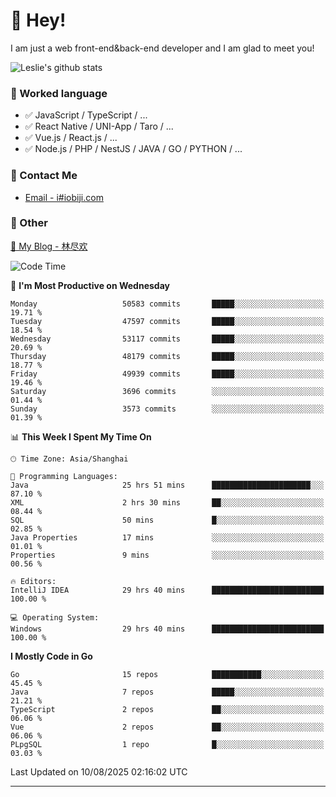 # 👋 Hey!

I am just a web front-end&back-end developer and I am glad to meet you!

![Leslie's github stats](https://github-readme-stats.vercel.app/api?username=unsafe-ptr&&show_icons=true&&title_color=1abc9c&&icon_color=1abc9c)


### 📝 Worked language

- ✅ JavaScript / TypeScript / ...
- ✅ React Native / UNI-App / Taro / ...
- ✅ Vue.js / React.js / ...
- ✅ Node.js / PHP / NestJS / JAVA / GO / PYTHON / ...

### 📮 Contact Me

- [Email - i#iobiji.com](mailto:i@iobiji.com)


### 🤪 Other

[📌 My Blog - 林尽欢](https://iobiji.com)

<!--START_SECTION:waka-->
![Code Time](http://img.shields.io/badge/Code%20Time-1%2C921%20hrs%2032%20mins-blue)

📅 **I'm Most Productive on Wednesday** 

```text
Monday                   50583 commits       █████░░░░░░░░░░░░░░░░░░░░   19.71 % 
Tuesday                  47597 commits       █████░░░░░░░░░░░░░░░░░░░░   18.54 % 
Wednesday                53117 commits       █████░░░░░░░░░░░░░░░░░░░░   20.69 % 
Thursday                 48179 commits       █████░░░░░░░░░░░░░░░░░░░░   18.77 % 
Friday                   49939 commits       █████░░░░░░░░░░░░░░░░░░░░   19.46 % 
Saturday                 3696 commits        ░░░░░░░░░░░░░░░░░░░░░░░░░   01.44 % 
Sunday                   3573 commits        ░░░░░░░░░░░░░░░░░░░░░░░░░   01.39 % 
```


📊 **This Week I Spent My Time On** 

```text
🕑︎ Time Zone: Asia/Shanghai

💬 Programming Languages: 
Java                     25 hrs 51 mins      ██████████████████████░░░   87.10 % 
XML                      2 hrs 30 mins       ██░░░░░░░░░░░░░░░░░░░░░░░   08.44 % 
SQL                      50 mins             █░░░░░░░░░░░░░░░░░░░░░░░░   02.85 % 
Java Properties          17 mins             ░░░░░░░░░░░░░░░░░░░░░░░░░   01.01 % 
Properties               9 mins              ░░░░░░░░░░░░░░░░░░░░░░░░░   00.56 % 

🔥 Editors: 
IntelliJ IDEA            29 hrs 40 mins      █████████████████████████   100.00 % 

💻 Operating System: 
Windows                  29 hrs 40 mins      █████████████████████████   100.00 % 
```

**I Mostly Code in Go** 

```text
Go                       15 repos            ███████████░░░░░░░░░░░░░░   45.45 % 
Java                     7 repos             █████░░░░░░░░░░░░░░░░░░░░   21.21 % 
TypeScript               2 repos             ██░░░░░░░░░░░░░░░░░░░░░░░   06.06 % 
Vue                      2 repos             ██░░░░░░░░░░░░░░░░░░░░░░░   06.06 % 
PLpgSQL                  1 repo              █░░░░░░░░░░░░░░░░░░░░░░░░   03.03 % 
```




 Last Updated on 10/08/2025 02:16:02 UTC
<!--END_SECTION:waka-->
---
